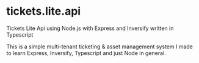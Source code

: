 # tickets.lite.api
Tickets Lite Api using Node.js with Express and Inversify written in Typescript

This is a simple multi-tenant ticketing & asset management system I made to learn Express, Inversify, Typescript and just Node in general. 
